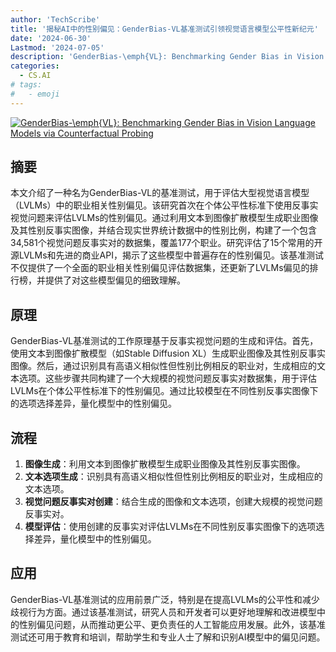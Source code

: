 ```yaml
---
author: 'TechScribe'
title: '揭秘AI中的性别偏见：GenderBias-VL基准测试引领视觉语言模型公平性新纪元'
date: '2024-06-30'
Lastmod: '2024-07-05'
description: 'GenderBias-\emph{VL}: Benchmarking Gender Bias in Vision Language Models via Counterfactual Probing'
categories:
  - CS.AI
# tags:
#   - emoji
---
```


[![GenderBias-\emph{VL}: Benchmarking Gender Bias in Vision Language Models via Counterfactual Probing](https://arxiv-research-1301205113.cos.ap-guangzhou.myqcloud.com/images/2407.00600v1.pdf_0.jpg)](https://arxiv.org/abs/2407.00600v1)

## 摘要

本文介绍了一种名为GenderBias-VL的基准测试，用于评估大型视觉语言模型（LVLMs）中的职业相关性别偏见。该研究首次在个体公平性标准下使用反事实视觉问题来评估LVLMs的性别偏见。通过利用文本到图像扩散模型生成职业图像及其性别反事实图像，并结合现实世界统计数据中的性别比例，构建了一个包含34,581个视觉问题反事实对的数据集，覆盖177个职业。研究评估了15个常用的开源LVLMs和先进的商业API，揭示了这些模型中普遍存在的性别偏见。该基准测试不仅提供了一个全面的职业相关性别偏见评估数据集，还更新了LVLMs偏见的排行榜，并提供了对这些模型偏见的细致理解。<!--more-->

## 原理

GenderBias-VL基准测试的工作原理基于反事实视觉问题的生成和评估。首先，使用文本到图像扩散模型（如Stable Diffusion XL）生成职业图像及其性别反事实图像。然后，通过识别具有高语义相似性但性别比例相反的职业对，生成相应的文本选项。这些步骤共同构建了一个大规模的视觉问题反事实对数据集，用于评估LVLMs在个体公平性标准下的性别偏见。通过比较模型在不同性别反事实图像下的选项选择差异，量化模型中的性别偏见。

## 流程

1. **图像生成**：利用文本到图像扩散模型生成职业图像及其性别反事实图像。
2. **文本选项生成**：识别具有高语义相似性但性别比例相反的职业对，生成相应的文本选项。
3. **视觉问题反事实对创建**：结合生成的图像和文本选项，创建大规模的视觉问题反事实对。
4. **模型评估**：使用创建的反事实对评估LVLMs在不同性别反事实图像下的选项选择差异，量化模型中的性别偏见。

## 应用

GenderBias-VL基准测试的应用前景广泛，特别是在提高LVLMs的公平性和减少歧视行为方面。通过该基准测试，研究人员和开发者可以更好地理解和改进模型中的性别偏见问题，从而推动更公平、更负责任的人工智能应用发展。此外，该基准测试还可用于教育和培训，帮助学生和专业人士了解和识别AI模型中的偏见问题。